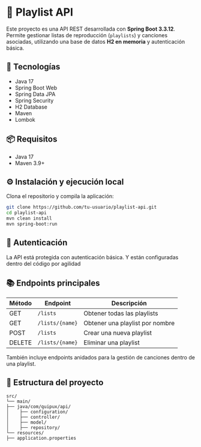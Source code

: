 # 🎵 Playlist API

Este proyecto es una API REST desarrollada con **Spring Boot 3.3.12**. Permite gestionar listas de reproducción (`playlists`) y canciones asociadas, utilizando una base de datos **H2 en memoria** y autenticación básica.

## 🚀 Tecnologías

- Java 17
- Spring Boot Web
- Spring Data JPA
- Spring Security
- H2 Database
- Maven
- Lombok

## 📦 Requisitos

- Java 17
- Maven 3.9+

## ⚙️ Instalación y ejecución local

Clona el repositorio y compila la aplicación:

```bash
git clone https://github.com/tu-usuario/playlist-api.git
cd playlist-api
mvn clean install
mvn spring-boot:run
```

## 🔐 Autenticación
La API está protegida con autenticación básica. Y están configuradas dentro del código por agilidad

## 📚 Endpoints principales

| Método | Endpoint         | Descripción                     |
| ------ |------------------|---------------------------------|
| GET    | `/lists`         | Obtener todas las playlists     |
| GET    | `/lists/{name}`  | Obtener una playlist por nombre |
| POST   | `/lists`         | Crear una nueva playlist        |
| DELETE | `/lists/{name}`  | Eliminar una playlist           |


También incluye endpoints anidados para la gestión de canciones dentro de una playlist.

## 📂 Estructura del proyecto

    src/
    └── main/
    ├── java/com/quipux/api/
    │    ├── configuration/
    │    ├── controller/
    │    ├── model/
    │    ├── repository/
    └── resources/
    ├── application.properties

